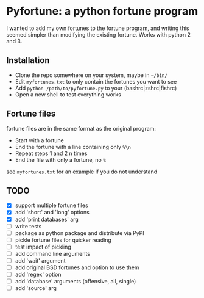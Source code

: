 # Pyfortune: a python fortune program
I wanted to add my own fortunes to the fortune program, and writing this seemed simpler than modifying the existing fortune.
Works with python 2 and 3.

## Installation
* Clone the repo somewhere on your system, maybe in `~/bin/`
* Edit `myfortunes.txt` to only contain the fortunes you want to see
* Add `python /path/to/pyfortune.py` to your (bashrc|zshrc|fishrc)
* Open a new shell to test everything works

## Fortune files
fortune files are in the same format as the original program:

* Start with a fortune
* End the fortune with a line containing only `%\n`
* Repeat steps 1 and 2 n times
* End the file with only a fortune, no `%`


see `myfortunes.txt` for an example if you do not understand

## TODO
- [x] support multiple fortune files
- [x] add 'short' and 'long' options
- [x] add 'print databases' arg
- [ ] write tests
- [ ] package as python package and distribute via PyPI
- [ ] pickle fortune files for quicker reading
- [ ] test impact of pickling
- [ ] add command line arguments
- [ ] add 'wait' argument
- [ ] add original BSD fortunes and option to use them
- [ ] add 'regex' option
- [ ] add 'database' arguments (offensive, all, single)
- [ ] add 'source' arg
